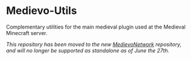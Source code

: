 # Medievo-Utils
Complementary utilities for the main medieval plugin used at the Medieval Minecraft server.

*This repository has been moved to the new [MedievoNetwork](https://github.com/ElMedievo/MedievoNetwork) repository, and will no longer be supported as standalone as of June the 27th.*

